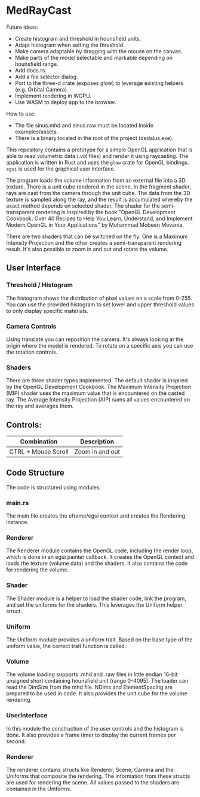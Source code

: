 # MedRayCast #

Future ideas:
- Create histogram and threshold in hounsfield units.
- Adapt histogram when setting the threshold.
- Make camera adaptable by dragging with the mouse on the canvas.
- Make parts of the model selectable and markable depending on hounsfield range.
- Add docs.rs.
- Add a file selector dialog.
- Port to the three-d crate (exposes glow) to leverage existing helpers (e.g. Orbital Camera).
- Implement rendering in WGPU.
- Use WASM to deploy app to the browser.

How to use:
- The file sinus.mhd and sinus.raw must be located inside examples/assets.
- There is a binary located in the root of the project (dedalus.exe).

This repository contains a prototype for a simple OpenGL application that is able to read volumetric data (.vol files) and render it using raycasting. The application is written in Rust and uses the `glow` crate for OpenGL bindings. `egui` is used for the graphical user interface.

The program loads the volume information from an external file into a 3D texture. There is a unit cube rendered in the scene. In the fragment shader, rays are cast from the camera through the unit cube. The data from the 3D texture is sampled along the ray, and the result is accumulated whereby the exact method depends on selected shader. The shader for the semi-transparent rendering is inspired by the book "OpenGL Development Cookbook: Over 40 Recipes to Help You Learn, Understand, and Implement Modern OpenGL in Your Applications" by Muhammad Mobeen Movania.

There are two shaders that can be switched on the fly. One is a Maximum Intensity Projection and the other creates a semi-transparent rendering result. It's also possible to zoom in and out and rotate the volume.

## User Interface ##
### Threshold / Histogram ###
The histogram shows the distribution of pixel values on a scale from 0-255. You can use the provided histogram to set lower and upper threshold values to only display specific materials.

### Camera Controls ###
Using translate you can reposition the camera. It's always looking at the origin where the model is rendered. To rotate on a specific axis you can use the rotation controls.

### Shaders ###
There are three shader types implemented. The default shader is inspired by the OpenGL Development Cookbook. The Maximum Intensity Projection (MIP) shader uses the maximum value that is encountered on the casted ray. The Average Intensity Projection (AIP) sums all values encountered on the ray and averages them.

## Controls: ##
| Combination         	| Description     	|
|---------------------	|-----------------	|
| CTRL + Mouse Scroll 	| Zoom in and out 	|

## Code Structure ##
The code is structured using modules:

### main.rs ###
The main file creates the eframe/egui context and creates the Rendering instance.

### Renderer ###
The Renderer module contains the OpenGL code, including the render loop, which is done in an egui painter callback. It creates the OpenGL context and loads the texture (volume data) and the shaders. It also contains the code for rendering the volume.

### Shader ###
The Shader module is a helper to load the shader code, link the program, and set the uniforms for the shaders. This leverages the Uniform helper struct.

### Uniform ###
The Uniform module provides a uniform trait. Based on the base type of the uniform value, the correct trait function is called.

### Volume ###
The volume loading supports .mhd and .raw files in little endian 16-bit unsigned short containing hounsfield unit (range 0-4095).
The loader can read the DimSize from the mhd file. NDims and ElementSpacing are prepared to be used in code.
It also provides the unit cube for the volume rendering.

### UserInterface ###
In this module the construction of the user controls and the histogram is done. It also provides a frame timer to display the current frames per second.

### Renderer ###
The renderer contains structs like Renderer, Scene, Camera and the Uniforms that composite the rendering. The information from these structs are used for rendering the scene. All values passed to the shaders are contained in the Uniforms.
